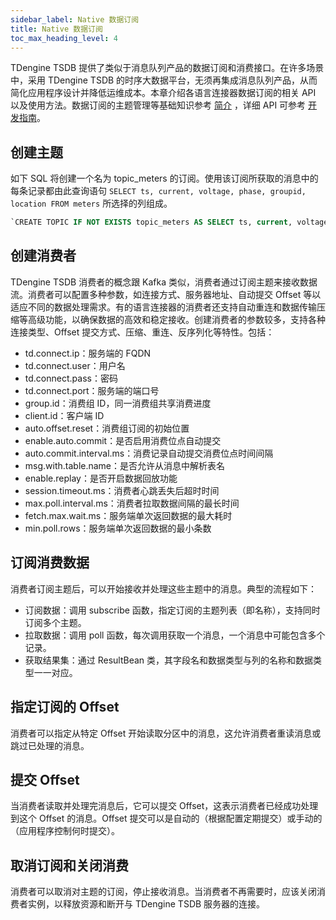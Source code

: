```yaml
---
sidebar_label: Native 数据订阅
title: Native 数据订阅
toc_max_heading_level: 4
---
```


TDengine TSDB 提供了类似于消息队列产品的数据订阅和消费接口。在许多场景中，采用 TDengine TSDB 的时序大数据平台，无须再集成消息队列产品，从而简化应用程序设计并降低运维成本。本章介绍各语言连接器数据订阅的相关 API 以及使用方法。数据订阅的主题管理等基础知识参考 [简介](../topic/) ，详细 API 可参考 [开发指南](../develop/tmq/)。

## 创建主题

如下 SQL 将创建一个名为 topic_meters 的订阅。使用该订阅所获取的消息中的每条记录都由此查询语句 `SELECT ts, current, voltage, phase, groupid, location FROM meters` 所选择的列组成。

```SQL
`CREATE TOPIC IF NOT EXISTS topic_meters AS SELECT ts, current, voltage, phase, groupid, location FROM meters`  
```

## 创建消费者

TDengine TSDB 消费者的概念跟 Kafka 类似，消费者通过订阅主题来接收数据流。消费者可以配置多种参数，如连接方式、服务器地址、自动提交 Offset 等以适应不同的数据处理需求。有的语言连接器的消费者还支持自动重连和数据传输压缩等高级功能，以确保数据的高效和稳定接收。创建消费者的参数较多，支持各种连接类型、Offset 提交方式、压缩、重连、反序列化等特性。包括：

- td.connect.ip：服务端的 FQDN
- td.connect.user：用户名
- td.connect.pass：密码
- td.connect.port：服务端的端口号
- group.id：消费组 ID，同一消费组共享消费进度
- client.id：客户端 ID
- auto.offset.reset：消费组订阅的初始位置
- enable.auto.commit：是否启用消费位点自动提交
- auto.commit.interval.ms：消费记录自动提交消费位点时间间隔
- msg.with.table.name：是否允许从消息中解析表名
- enable.replay：是否开启数据回放功能
- session.timeout.ms：消费者心跳丢失后超时时间
- max.poll.interval.ms：消费者拉取数据间隔的最长时间
- fetch.max.wait.ms：服务端单次返回数据的最大耗时
- min.poll.rows：服务端单次返回数据的最小条数

## 订阅消费数据

消费者订阅主题后，可以开始接收并处理这些主题中的消息。典型的流程如下：

- 订阅数据：调用 subscribe 函数，指定订阅的主题列表（即名称），支持同时订阅多个主题。
- 拉取数据：调用 poll 函数，每次调用获取一个消息，一个消息中可能包含多个记录。
- 获取结果集：通过 ResultBean 类，其字段名和数据类型与列的名称和数据类型一一对应。

## 指定订阅的 Offset

消费者可以指定从特定 Offset 开始读取分区中的消息，这允许消费者重读消息或跳过已处理的消息。

## 提交 Offset

当消费者读取并处理完消息后，它可以提交 Offset，这表示消费者已经成功处理到这个 Offset 的消息。Offset 提交可以是自动的（根据配置定期提交）或手动的（应用程序控制何时提交）。

## 取消订阅和关闭消费

消费者可以取消对主题的订阅，停止接收消息。当消费者不再需要时，应该关闭消费者实例，以释放资源和断开与 TDengine TSDB 服务器的连接。  
